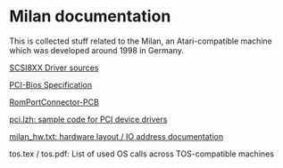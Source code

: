 # Milan documentation

This is collected stuff related to the Milan, an Atari-compatible machine
which was developed around 1998 in Germany.

[SCSI8XX Driver sources](SCSI8xx/)

[PCI-Bios Specification](PCI-Bios/)

[RomPortConnector-PCB](RoPoCop/)

[pci.lzh: sample code for PCI device drivers](pci.lzh)

[milan_hw.txt: hardware layout / IO address documentation](milan_hw.txt)

tos.tex / tos.pdf: List of used OS calls across TOS-compatible machines
